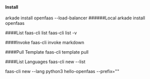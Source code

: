 #### Install
arkade install openfaas --load-balancer
######Local
arkade install openfaas

####List
faas-cli list
faas-cli list -v

####Invoke
faas-cli invoke markdown

####Pull Template
faas-cli template pull

####List Languages
faas-cli new --list


faas-cli new --lang python3 hello-openfaas --prefix="<your-docker-username-here>"